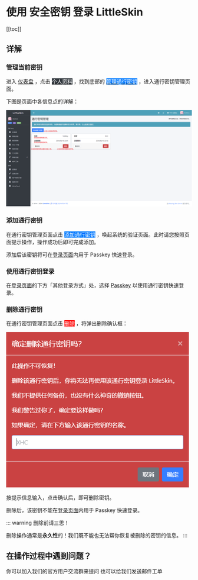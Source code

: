 <script setup>
import { faUser } from '@fortawesome/free-solid-svg-icons'
</script>

# 使用 安全密钥 登录 LittleSkin

<!--@include: ./feature-tip.template.md-->

[[toc]]

## 详解

### 管理当前密钥

进入 [<BSSection>仪表盘</BSSection>](https://littleskin.cn/user) ，点击 [<BSSection style="background-color:#343a40; color:#ffffff; border: none"><FA :icon="faUser" />个人资料</BSSection>](https://littleskin.cn/user/profile) ，找到底部的 [<BSSection style="background-color:#007bff; color:#ffffff; border: none">管理通行密钥</BSSection>](https://littleskin.cn/user/passkey) ，进入通行密钥管理页面。

下图是页面中各信息点的详解：

![信息详解](./assets/passkey-login/page-desc.png)

### 添加通行密钥

在通行密钥管理页面点击 <BSSection style="background-color:#007bff; color:#ffffff; border: none">添加通行密钥</BSSection> ，唤起系统的验证页面。此时请您按照页面提示操作，操作成功后即可完成添加。

添加后该密钥将可在[登录页面](https://littleskin.cn/auth/login)内用于 Passkey 快速登录。

### 使用通行密钥登录

在[登录页面](https://littleskin.cn/auth/login)的下方「其他登录方式」处，选择 [<BSSection>Passkey</BSSection>](https://littleskin.cn/auth/passkey) 以使用通行密钥快速登录。

### 删除通行密钥

在通行密钥管理页面点击 <BSSection style="background-color:red; color:#ffffff; border: none">删除</BSSection> ，将弹出删除确认框：

![删除确认](./assets/passkey-login/delete-confirm.png)

按提示信息输入，点击确认后，即可删除密钥。

删除后，该密钥不能在[登录页面](https://littleskin.cn/auth/login)内用于 Passkey 快速登录。

::: warning 删除前请三思！

删除操作通常是**永久性**的！我们既不能也无法帮你恢复被删除的密钥的信息。
:::

## 在操作过程中遇到问题？

<NCard title="🙋 加入用户交流群" link="/user-group" >
你可以加入我们的官方用户交流群来提问
</NCard>
<NCard title="📬️ 通过邮件发送工单" link="/email" >
也可以给我们发送邮件工单
</NCard>
